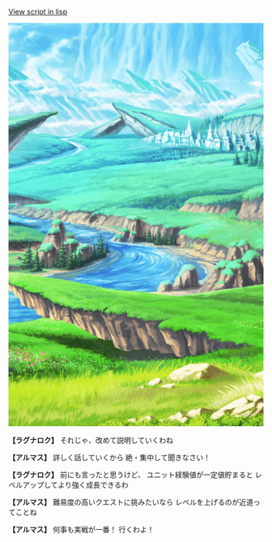 [View script in lisp](../scripts/110204001.txt)

![plain.png](../images/backgrounds/plain.png)

**【ラグナロク】**
それじゃ、改めて説明していくわね

**【アルマス】**
詳しく話していくから
絶・集中して聞きなさい！

**【ラグナロク】**
前にも言ったと思うけど、
ユニット経験値が一定値貯まると
レベルアップしてより強く成長できるわ

**【アルマス】**
難易度の高いクエストに挑みたいなら
レベルを上げるのが近道ってことね

**【アルマス】**
何事も実戦が一番！
行くわよ！